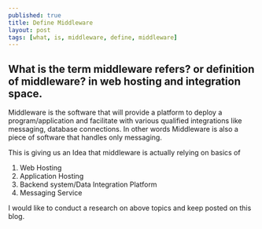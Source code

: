 ```yaml
---
published: true
title: Define Middleware
layout: post
tags: [what, is, middleware, define, middleware]
---
```

What is the term middleware refers? or definition of middleware? in web hosting and integration space.
------------------------------------------------------------------------------------------------------------------------------------------------
Middleware is the software that will provide a platform to deploy a program/application and facilitate with various qualified integrations like messaging, database connections. In other words Middleware is also a piece of software that handles only messaging.

This is giving us an Idea that middleware is actually relying on basics of
1) Web Hosting
2) Application Hosting
3) Backend system/Data Integration Platform
4) Messaging Service

I would like to conduct a research on above topics and keep posted on this blog.
